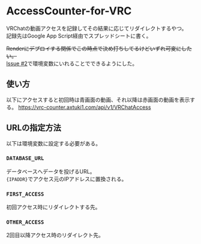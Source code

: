 # AccessCounter-for-VRC

VRChatの動画アクセスを記録してその結果に応じてリダイレクトするやつ。  
記録先はGoogle App Script経由でスプレッドシートに書く。

~~Renderにデプロイする関係でこの時点で決め打ちしてるけどいずれ可変にしたい。~~  
[Issue #2](https://github.com/axtuki1/AccessCounter-for-VRC/issues/2)で環境変数にいれることでできるようにした。

## 使い方

以下にアクセスすると初回時は青画面の動画、それ以降は赤画面の動画を表示する。
https://vrc-counter.axtuki1.com/api/v1/VRChatAccess

## URLの指定方法

以下は環境変数に設定する必要がある。

### `DATABASE_URL`

データベースへデータを投げるURL。  
`{IPADDR}`でアクセス元のIPアドレスに置換される。

### `FIRST_ACCESS`

初回アクセス時にリダイレクトする先。

### `OTHER_ACCESS`

2回目以降アクセス時のリダイレクト先。